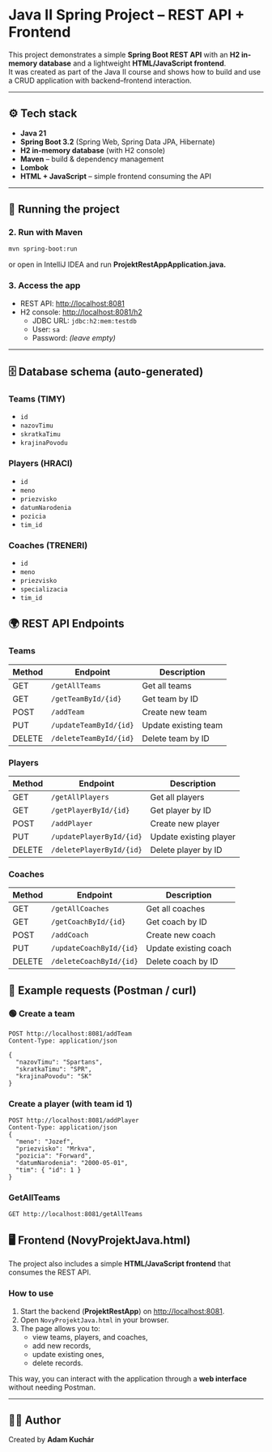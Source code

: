 # Java II Spring Project – REST API + Frontend

This project demonstrates a simple **Spring Boot REST API** with an **H2 in-memory database** and a lightweight **HTML/JavaScript frontend**.  
It was created as part of the Java II course and shows how to build and use a CRUD application with backend–frontend interaction.  

---

## ⚙️ Tech stack
- **Java 21**
- **Spring Boot 3.2** (Spring Web, Spring Data JPA, Hibernate)
- **H2 in-memory database** (with H2 console)
- **Maven** – build & dependency management
- **Lombok**
- **HTML + JavaScript** – simple frontend consuming the API

---
## 🚀 Running the project

### 2. Run with Maven
```bash
mvn spring-boot:run
```
or open in IntelliJ IDEA and run **ProjektRestAppApplication.java.**


### 3. Access the app
- REST API: [http://localhost:8081](http://localhost:8081)  
- H2 console: [http://localhost:8081/h2](http://localhost:8081/h2)  
  - JDBC URL: `jdbc:h2:mem:testdb`  
  - User: `sa`  
  - Password: *(leave empty)*

---

## 🗄️ Database schema (auto-generated)

### Teams (TIMY)
- `id`
- `nazovTimu`
- `skratkaTimu`
- `krajinaPovodu`

### Players (HRACI)
- `id`
- `meno`
- `priezvisko`
- `datumNarodenia`
- `pozicia`
- `tim_id`

### Coaches (TRENERI)
- `id`
- `meno`
- `priezvisko`
- `specializacia`
- `tim_id`





## 🌍 REST API Endpoints

### Teams
| Method | Endpoint                | Description             |
|--------|--------------------------|-------------------------|
| GET    | `/getAllTeams`           | Get all teams           |
| GET    | `/getTeamById/{id}`      | Get team by ID          |
| POST   | `/addTeam`               | Create new team         |
| PUT    | `/updateTeamById/{id}`   | Update existing team    |
| DELETE | `/deleteTeamById/{id}`   | Delete team by ID       |

### Players
| Method | Endpoint                   | Description              |
|--------|-----------------------------|--------------------------|
| GET    | `/getAllPlayers`            | Get all players          |
| GET    | `/getPlayerById/{id}`       | Get player by ID         |
| POST   | `/addPlayer`                | Create new player        |
| PUT    | `/updatePlayerById/{id}`    | Update existing player   |
| DELETE | `/deletePlayerById/{id}`    | Delete player by ID      |

### Coaches
| Method | Endpoint                   | Description              |
|--------|-----------------------------|--------------------------|
| GET    | `/getAllCoaches`            | Get all coaches          |
| GET    | `/getCoachById/{id}`        | Get coach by ID          |
| POST   | `/addCoach`                 | Create new coach         |
| PUT    | `/updateCoachById/{id}`     | Update existing coach    |
| DELETE | `/deleteCoachById/{id}`     | Delete coach by ID       |


## 📑 Example requests (Postman / curl)

### 🟢 Create a team
```http
POST http://localhost:8081/addTeam
Content-Type: application/json

{
  "nazovTimu": "Spartans",
  "skratkaTimu": "SPR",
  "krajinaPovodu": "SK"
}
```

### Create a player (with team id 1)
```http
POST http://localhost:8081/addPlayer
Content-Type: application/json
{
  "meno": "Jozef",
  "priezvisko": "Mrkva",
  "pozicia": "Forward",
  "datumNarodenia": "2000-05-01",
  "tim": { "id": 1 }
}
```

### GetAllTeams 
```http
GET http://localhost:8081/getAllTeams
```


## 🖥️ Frontend (NovyProjektJava.html)

The project also includes a simple **HTML/JavaScript frontend** that consumes the REST API.

### How to use
1. Start the backend (**ProjektRestApp**) on [http://localhost:8081](http://localhost:8081).  
2. Open `NovyProjektJava.html` in your browser.  
3. The page allows you to:
   - view teams, players, and coaches,
   - add new records,
   - update existing ones,
   - delete records.

This way, you can interact with the application through a **web interface** without needing Postman.

---

## 🧑‍💻 Author
Created by **Adam Kuchár**  
